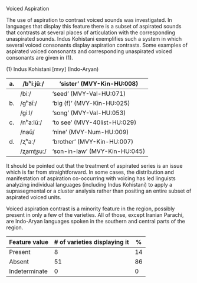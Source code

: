 Voiced Aspiration

The use of aspiration to contrast voiced sounds was investigated. In
languages that display this feature there is a subset of aspirated
sounds that contrasts at several places of articulation with the
corresponding unaspirated sounds. Indus Kohistani exemplifies such a
system in which several voiced consonants display aspiration contrasts.
Some examples of aspirated voiced consonants and corresponding
unaspirated voiced consonants are given in (1).

(1) <span id="_Ref12343426" class="anchor"></span>Indus Kohistani
    \[mvy\] (Indo-Aryan)

| a.  | /bʰiːjũː/ | ‘sister’ (MVY-Kin-HU:008)     |
|-----|-----------|-------------------------------|
|     | /biː/     | ‘seed’ (MVY-Val-HU:071)       |
| b.  | /ɡʰaĩː/   | ‘big (f)’ (MVY-Kin-HU:025)    |
|     | /ɡiːl/    | ‘song’ (MVY-Val-HU:053)       |
| c.  | /nʰaːlũː/ | ‘to see’ (MVY-40list-HU:029)  |
|     | /naũ/     | ‘nine’ (MVY-Num-HU:009)       |
| d.  | /ʐʰaː/    | ‘brother’ (MVY-Kin-HU:007)    |
|     | /ʐamʈʂuː/ | ‘son-in-law’ (MVY-Kin-HU:045) |

It should be pointed out that the treatment of aspirated series is an
issue which is far from straightforward. In some cases, the distribution
and manifestation of aspiration co-occurring with voicing has led
linguists analyzing individual languages (including Indus Kohistani) to
apply a suprasegmental or a cluster analysis rather than positing an
entire subset of aspirated voiced units.

Voiced aspiration contrast is a minority feature in the region, possibly
present in only a few of the varieties. All of those, except Iranian
Parachi, are Indo-Aryan languages spoken in the southern and central
parts of the region.

| Feature value | \# of varieties displaying it | %   |
|---------------|-------------------------------|-----|
| Present       | 8                             | 14  |
| Absent        | 51                            | 86  |
| Indeterminate | 0                             | 0   |


